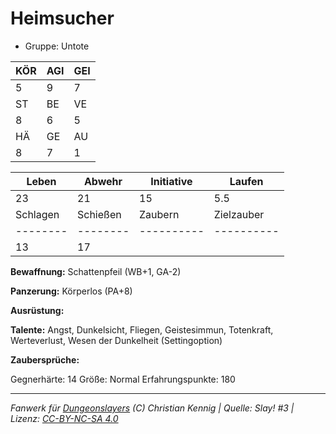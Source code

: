 # Heimsucher  
- Gruppe: Untote  

| KÖR | AGI | GEI |  
| --- | --- | --- |  
| 5   | 9   | 7   |
| ST  | BE  | VE  |  
| 8   | 6   | 5   |
| HÄ  | GE  | AU  |  
| 8   | 7   | 1   |


| Leben    | Abwehr   | Initiative | Laufen     |
| -------- | -------- | ---------- | ---------- |
| 23       | 21       | 15         | 5.5        |
| Schlagen | Schießen | Zaubern    | Zielzauber |
| -------- | -------- | ---------- | ---------- |
| 13       | 17       |            |            |

**Bewaffnung:**
Schattenpfeil (WB+1, GA-2)

**Panzerung:**
Körperlos (PA+8)

**Ausrüstung:**


**Talente:**
Angst, Dunkelsicht, Fliegen, Geistesimmun, Totenkraft, Werteverlust, Wesen der Dunkelheit (Settingoption)

**Zaubersprüche:**


Gegnerhärte: 14
Größe: Normal
Erfahrungspunkte: 180



___
*Fanwerk für [Dungeonslayers](https://www.dungeonslayers.net/) (C) Christian Kennig | Quelle: Slay! #3 | Lizenz: [CC-BY-NC-SA 4.0](https://creativecommons.org/licenses/by-nc-sa/4.0/deed.de)*